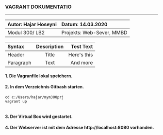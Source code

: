 ### VAGRANT DOKUMENTATIO
---

|Autor: Hajar Hoseyni                     |Datum: 14.03.2020                        |
|:-----------------------------------------|:-----------------------------------------|
|Modul 300/ LB2                           |Projekts: Web-Sever, MMBD                |

| Syntax      | Description | Test Text     |
| :---        |    :----:   |          ---: |
| Header      | Title       | Here's this   |
| Paragraph   | Text        | And more      |

#### 1. Die Vagranfile lokal speichern. 
#### 2. In dem Verzeichnis Gitbash starten.
>   

``` 
cd c:/Users/hajar/mym300prj 
vagrant up 
 
 ```

#### 3. Der Virtual Box wird gestartet. 
#### 4. Der Webserver ist mit dem Adresse http://localhost:8080 vorhanden.
